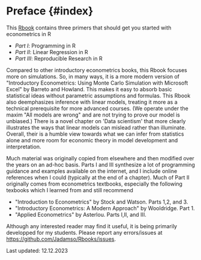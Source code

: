 # Preface {#index}



<!--- Add Title Image
<img src="Figures_Manual/Logo.png" class="cover" height="50%"/>  

--->


This [Rbook](https://jadamso.github.io/Rbooks/) contains three primers that should get you started with econometrics in R

 * *Part   I*: Programming in R
 * *Part  II*: Linear Regression in R
 * *Part III*: Reproducible Research in R

Compared to other introductory econometrics books, this Rbook focuses more on simulations. So, in many ways, it is a more modern version of "Introductory Econometrics: Using Monte Carlo Simulation with Microsoft Excel" by Barreto and Howland. This makes it easy to absorb basic statistical ideas without parametric assumptions and formulas. This Rbook also deemphasizes inference with linear models, treating it more as a technical prerequisite for more advanced courses. (We operate under the maxim "All models are wrong" and are not trying to prove our model is unbiased.) There is a novel chapter on 'Data scientism' that more clearly illustrates the ways that linear models can mislead rather than illuminate. Overall, their is a humble view towards what we can infer from statistics alone and more room for economic theory in model development and interpretation.

Much material was originally copied from elsewhere and then modified over the years on an ad-hoc basis. Parts I and III synthesize a lot of programming guidance and examples available on the internet, and I include online references when I could (typically at the end of a chapter).  Much of Part II originally comes from econometrics textbooks, especially the following texbooks which I learned from and still recommend

 * "Introduction to Econometrics" by Stock and Watson. Parts 1,2, and 3.
 * "Introductory Econometrics: A Modern Approach" by Wooldridge. Part 1.
 * "Applied Econometrics" by Asterlou. Parts I,II, and III.


Although any interested reader may find it useful, it is being primarily developped for my students. Please report any errors/issues at https://github.com/Jadamso/Rbooks/issues.

Last updated: 12.12.2023
